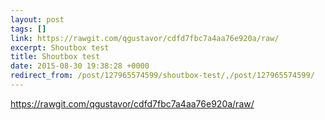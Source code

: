 ```yaml
---
layout: post
tags: []
link: https://rawgit.com/qgustavor/cdfd7fbc7a4aa76e920a/raw/
excerpt: Shoutbox test
title: Shoutbox test
date: 2015-08-30 19:38:28 +0000
redirect_from: /post/127965574599/shoutbox-test/,/post/127965574599/
---
```


<https://rawgit.com/qgustavor/cdfd7fbc7a4aa76e920a/raw/>


